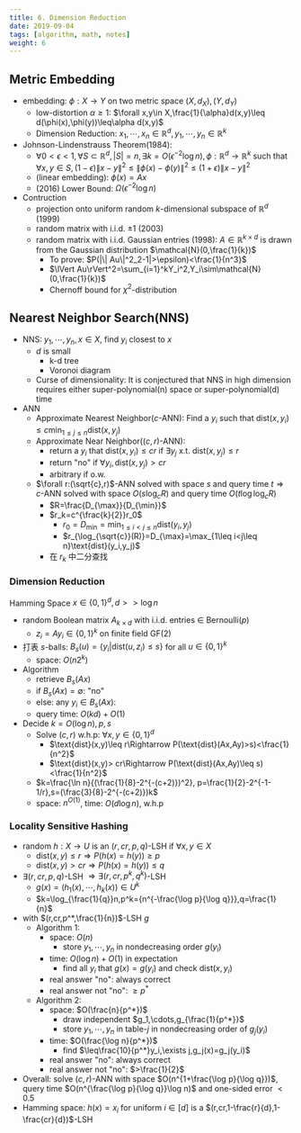 ```yaml
---
title: 6. Dimension Reduction
date: 2019-09-04
tags: [algorithm, math, notes]
weight: 6
---
```


## Metric Embedding

* embedding: $\phi:X\rightarrow Y$ on two metric space $(X,d_X),(Y,d_Y)$
  * low-distortion $\alpha\geq 1$: $\forall x,y\in X,\frac{1}{\alpha}d(x,y)\leq d(\phi(x),\phi(y))\leq\alpha d(x,y)$
  * Dimension Reduction: $x_1,\cdots,x_n\in\mathbb{R}^d,y_1,\cdots,y_n\in\mathbb{R}^k$
* Johnson-Lindenstrauss Theorem(1984):
  * $\forall0<\epsilon <1,\forall S\subset \mathbb{R}^{d},|S|=n,\exists k=O(\epsilon ^{-2}\log n),\phi :\mathbb{R} ^{d}\rightarrow \mathbb{R}^{k}$ such that $\forall x,y\in S,(1-\epsilon )\|x-y\|^{2}\leq \|\phi (x)-\phi (y)\|^{2}\leq (1+\epsilon )\|x-y\|^{2}$
  * (linear embedding): $\phi(x)=Ax$
  * (2016) Lower Bound: $\Omega(\epsilon^{-2}\log n)$
* Contruction
  * projection onto uniform random $k$-dimensional subspace of $\mathbb{R}^d$ (1999)
  * random matrix with i.i.d. $\pm 1$ (2003)
  * random matrix with i.i.d. Gaussian entries (1998): $A\in\mathbb{R}^{k\times d}$ is drawn from the Gaussian distribution $\mathcal{N}(0,\frac{1}{k})$
    * To prove: $P(|\| Au\|^2_2-1|>\epsilon)<\frac{1}{n^3}$
    * $\lVert Au\rVert^2=\sum_{i=1}^kY_i^2,Y_i\sim\mathcal{N}(0,\frac{1}{k})$
    * Chernoff bound for $\chi^2$-distribution

## Nearest Neighbor Search(NNS)

* NNS: $y_1,\cdots,y_n,x\in X$, find $y_i$ closest to $x$
  * $d$ is small
    * k-d tree
    * Voronoi diagram
  * Curse of dimensionality: It is conjectured that NNS in high dimension requires either super-polynomial(n) space or super-polynomial(d) time
* ANN
  * Approximate Nearest Neighbor($c$-ANN): Find a $y_i$ such that $\text{dist}(x,y_i)\leq c\min_{1\leq j\leq n}\text{dist}(x,y_j)$
  * Approximate Near Neighbor($(c,r)$-ANN):
    * return a $y_i$ that $\text{dist}(x,y_i)\leq cr$ if $\exists y_j$ x.t. $\text{dist}(x,y_j)\leq r$
    * return "no" if $\forall y_i,\text{dist}(x,y_j)>cr$
    * arbitrary if o.w.
  * $\forall r:(\sqrt{c},r)$-ANN solved with space $s$ and query time $t\Rightarrow c$-ANN solved with space $O(s\log_c R)$ and query time $O(t\log\log_cR)$
    * $R=\frac{D_{\max}}{D_{\min}}$
    * $r_k=c^{\frac{k}{2}}r_0$
      * $r_0=D_{\min}=\min_{1\leq i<j\leq n}\text{dist}(y_i,y_j)$
      * $r_{\log_{\sqrt{c}}(R)}=D_{\max}=\max_{1\leq i<j\leq n}\text{dist}(y_i,y_j)$
    * 在 $r_k$ 中二分查找

### Dimension Reduction

Hamming Space $x\in\{0,1\}^d,d>>\log n$

* random Boolean matrix $A_{k\times d}$ with i.i.d. entries $\in$ Bernoulli($p$)
  * $z_i=Ay_i\in\{0,1\}^k$ on finite field GF(2)
* 打表 $s$-balls: $B_s(u)=\{y_i|\text{dist}(u,z_i)\leq s\}$ for all $u\in\{0,1\}^k$
  * space: $O(n2^k)$
* Algorithm
  * retrieve $B_s(Ax)$
  * if $B_s(Ax)=\emptyset$: "no"
  * else: any $y_i\in B_s(Ax)$:
  * query time: $O(kd)+O(1)$
* Decide $k=O(\log n),p,s$
  * Solve $(c,r)$ w.h.p: $\forall x,y\in\{0,1\}^d$
    * $\text{dist}(x,y)\leq r\Rightarrow P(\text{dist}(Ax,Ay)>s)<\frac{1}{n^2}$
    * $\text{dist}(x,y)> cr\Rightarrow P(\text{dist}(Ax,Ay)\leq s)<\frac{1}{n^2}$
  * $k=\frac{\ln n}{(\frac{1}{8}-2^{-(c+2)})^2}, p=\frac{1}{2}-2^{-1-1/r},s=(\frac{3}{8}-2^{-(c+2)})k$
  * space: $n^{O(1)}$, time: $O(d\log n)$, w.h.p

### Locality Sensitive Hashing

* random $h:X\rightarrow U$ is an $(r,cr,p,q)$-LSH if $\forall x,y\in X$
  * $\text{dist}(x,y)\leq r\Rightarrow P(h(x)=h(y))\geq p$
  * $\text{dist}(x,y)>cr\Rightarrow P(h(x)=h(y))\leq q$
* $\exists (r,cr,p,q)$-LSH $\Rightarrow\exists (r,cr,p^k,q^k)$-LSH
  * $g(x)=(h_1(x),\cdots,h_k(x))\in U^k$
  * $k=\log_{\frac{1}{q}}n,p^k={n^{-\frac{\log p}{\log q}}},q=\frac{1}{n}$
* with $(r,cr,p^*,\frac{1}{n})$-LSH $g$
  * Algorithm 1:
    * space: $O(n)$
      * store $y_1,\cdots,y_n$ in nondecreasing order $g(y_i)$
    * time: $O(\log n)+O(1)$ in expectation
      * find all $y_i$ that $g(x)=g(y_i)$ and check $\text{dist}(x,y_i)$
    * real answer "no": always correct
    * real answer not "no": $\geq p^*$
  * Algorithm 2:
    * space: $O(\frac{n}{p^*})$
      * draw independent $g_1,\cdots,g_{\frac{1}{p^*}}$
      * store $y_1,\cdots,y_n$ in table-$j$ in nondecreasing order of $g_j(y_i)$
    * time: $O(\frac{\log n}{p^*})$
      * find $\leq\frac{10}{p^*}y_i,\exists j,g_j(x)=g_j(y_i)$
    * real answer "no": always correct
    * real answer not "no": $>\frac{1}{2}$
* Overall: solve $(c,r)$-ANN with space $O(n^{1+\frac{\log p}{\log q}})$, query time $O(n^{\frac{\log p}{\log q}}\log n)$ and one-sided error $<0.5$
* Hamming space: $h(x)=x_i$ for uniform $i\in[d]$ is a $(r,cr,1-\frac{r}{d},1-\frac{cr}{d})$-LSH
